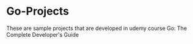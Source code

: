 # Go-Projects
These are sample projects that are developed in udemy course Go: The Complete Developer's Guide
